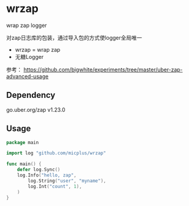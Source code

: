 # wrzap

wrap zap logger

对zap日志库的包装，通过导入包的方式使logger全局唯一

- wrzap = wrap zap
- 无糖Logger

参考： https://github.com/bigwhite/experiments/tree/master/uber-zap-advanced-usage

## Dependency

go.uber.org/zap v1.23.0

## Usage

```go
package main

import log "github.com/micplus/wrzap"

func main() {
    defer log.Sync()
    log.Info("hello, zap",
        log.String("user", "myname"),
        log.Int("count", 1),
    )
}
```
